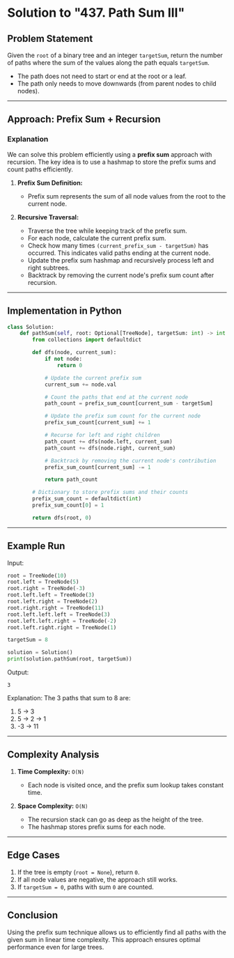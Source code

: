 # Solution to "437. Path Sum III"

## Problem Statement

Given the `root` of a binary tree and an integer `targetSum`, return the number of paths where the sum of the values along the path equals `targetSum`.

- The path does not need to start or end at the root or a leaf.
- The path only needs to move downwards (from parent nodes to child nodes).

---

## Approach: Prefix Sum + Recursion

### Explanation

We can solve this problem efficiently using a **prefix sum** approach with recursion. The key idea is to use a hashmap to store the prefix sums and count paths efficiently.

1. **Prefix Sum Definition:**
    
    - Prefix sum represents the sum of all node values from the root to the current node.
2. **Recursive Traversal:**
    
    - Traverse the tree while keeping track of the prefix sum.
    - For each node, calculate the current prefix sum.
    - Check how many times `(current_prefix_sum - targetSum)` has occurred. This indicates valid paths ending at the current node.
    - Update the prefix sum hashmap and recursively process left and right subtrees.
    - Backtrack by removing the current node's prefix sum count after recursion.

---

## Implementation in Python

```python
class Solution:
    def pathSum(self, root: Optional[TreeNode], targetSum: int) -> int:
        from collections import defaultdict

        def dfs(node, current_sum):
            if not node:
                return 0

            # Update the current prefix sum
            current_sum += node.val

            # Count the paths that end at the current node
            path_count = prefix_sum_count[current_sum - targetSum]

            # Update the prefix sum count for the current node
            prefix_sum_count[current_sum] += 1

            # Recurse for left and right children
            path_count += dfs(node.left, current_sum)
            path_count += dfs(node.right, current_sum)

            # Backtrack by removing the current node's contribution
            prefix_sum_count[current_sum] -= 1

            return path_count

        # Dictionary to store prefix sums and their counts
        prefix_sum_count = defaultdict(int)
        prefix_sum_count[0] = 1

        return dfs(root, 0)
```

---

## Example Run

Input:

```python
root = TreeNode(10)
root.left = TreeNode(5)
root.right = TreeNode(-3)
root.left.left = TreeNode(3)
root.left.right = TreeNode(2)
root.right.right = TreeNode(11)
root.left.left.left = TreeNode(3)
root.left.left.right = TreeNode(-2)
root.left.right.right = TreeNode(1)

targetSum = 8

solution = Solution()
print(solution.pathSum(root, targetSum))
```

Output:

```
3
```

Explanation: The 3 paths that sum to 8 are:

1. 5 → 3
2. 5 → 2 → 1
3. -3 → 11

---

## Complexity Analysis

1. **Time Complexity:** `O(N)`
    
    - Each node is visited once, and the prefix sum lookup takes constant time.
2. **Space Complexity:** `O(N)`
    
    - The recursion stack can go as deep as the height of the tree.
    - The hashmap stores prefix sums for each node.

---

## Edge Cases

1. If the tree is empty (`root = None`), return `0`.
2. If all node values are negative, the approach still works.
3. If `targetSum = 0`, paths with sum `0` are counted.

---

## Conclusion

Using the prefix sum technique allows us to efficiently find all paths with the given sum in linear time complexity. This approach ensures optimal performance even for large trees.
